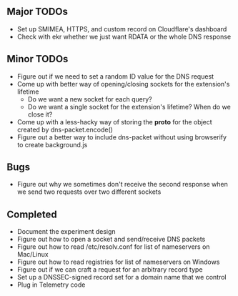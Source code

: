 ## Major TODOs ##
* Set up SMIMEA, HTTPS, and custom record on Cloudflare's dashboard
* Check with ekr whether we just want RDATA or the whole DNS response

## Minor TODOs ##
* Figure out if we need to set a random ID value for the DNS request
* Come up with better way of opening/closing sockets for the extension's
  lifetime
    * Do we want a new socket for each query?
    * Do we want a single socket for the extension's lifetime? When do we close
      it?
* Come up with a less-hacky way of storing the __proto__ for the object created
  by dns-packet.encode()
* Figure out a better way to include dns-packet without using browserify to
  create background.js

## Bugs ##
* Figure out why we sometimes don't receive the second response when we send two
  requests over two different sockets

## Completed ##
* Document the experiment design
* Figure out how to open a socket and send/receive DNS packets
* Figure out how to read /etc/resolv.conf for list of nameservers on Mac/Linux
* Figure out how to read registries for list of nameservers on Windows
* Figure out if we can craft a request for an arbitrary record type
* Set up a DNSSEC-signed record set for a domain name that we control
* Plug in Telemetry code
